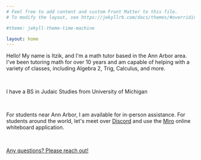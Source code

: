```yaml
---
# Feel free to add content and custom Front Matter to this file.
# To modify the layout, see https://jekyllrb.com/docs/themes/#overriding-theme-defaults

#theme: jekyll-theme-time-machine

layout: home
---
```

Hello!  My name is Itzik, and I'm a math tutor based in the Ann Arbor area.  I've been tutoring math for over 10 years and am capable of helping with a variety of classes, including Algebra 2, Trig, Calculus, and more.

<br>

I have a BS in Judaic Studies from University of Michigan

<br>

For students near Ann Arbor, I am available for in-person assistance.  For students around the world, let's meet over [Discord](discord.com) and use the [Miro](miro.com) online whiteboard application.

<br>

[Any questions?  Please reach out!](./contact.markdown)